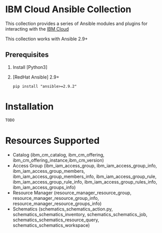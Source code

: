 # IBM Cloud Ansible Collection
This collection provides a series of Ansible modules and plugins for interacting with the [IBM Cloud](https://cloud.ibm.com/)

This collection works with Ansible 2.9+

## Prerequisites

1. Install [Python3]

2. [RedHat Ansible] 2.9+

    ```
    pip install "ansible>=2.9.2"
    ```

# Installation
```bash
TODO
```

# Resources Supported
  * Catalog (ibm_cm_catalog, ibm_cm_offering, ibm_cm_offering_instance,ibm_cm_version)
  * Access Group (ibm_iam_access_group, ibm_iam_access_group_info, ibm_iam_access_group_members, ibm_iam_access_group_members_info, ibm_iam_access_group_rule, ibm_iam_access_group_rule_info, ibm_iam_access_group_rules_info, ibm_iam_access_groups_info)
  * Resource Manager (resource_manager_resource_group, resource_manager_resource_group_info, resource_manager_resource_groups_info)
  * Schematics (schematics_schematics_action.py, schematics_schematics_inventory, schematics_schematics_job, schematics_schematics_resource_query, schematics_schematics_workspace)
